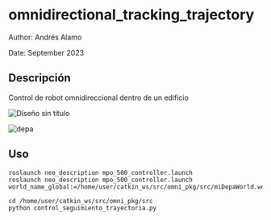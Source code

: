 # omnidirectional_tracking_trajectory

Author: Andrés Alamo 

Date: September 2023

## Descripción

Control de robot omnidireccional dentro de un edificio

![Diseño sin título](https://github.com/Andy-Leo10/omnidirectional_tracking_trajectory/assets/60716487/847c7b85-67c1-45cb-ac8d-e80625f7dd12)

![depa](https://github.com/Andy-Leo10/omnidirectional_tracking_trajectory/assets/60716487/4389b250-c541-4cc0-8214-b4ad16d931f3)


## Uso

``` 
roslaunch neo_description mpo_500_controller.launch
roslaunch neo_description mpo_500_controller.launch world_name_global:=/home/user/catkin_ws/src/omni_pkg/src/miDepaWorld.world

cd /home/user/catkin_ws/src/omni_pkg/src
python control_seguimiento_trayectoria.py
``` 

